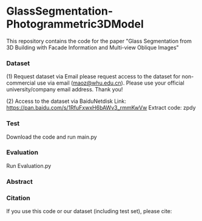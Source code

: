 # GlassSegmentation-Photogrammetric3DModel
This repository contains the code for the paper "Glass Segmentation from 3D Building with Facade Information and Multi-view Oblique Images"


### Dataset
(1) Request dataset via Email 
please request access to the dataset for non-commercial use via email (maoz@whu.edu.cn). Please use your official university/company email address. Thank you!

(2) Access to the dataset via BaiduNetdisk
Link: https://pan.baidu.com/s/1RfuFxwxH6bAWv3_rmmKwVw  Extract code: zpdy

### Test
Download the code and run main.py


### Evaluation
Run Evaluation.py

### Abstract


### Citation
If you use this code or our dataset (including test set), please cite:

```

```
